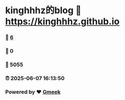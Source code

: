 # kinghhhz的blog :link: https://kinghhhz.github.io 
### :page_facing_up: [6](https://kinghhhz.github.io/tag.html) 
### :speech_balloon: 0 
### :hibiscus: 5055 
### :alarm_clock: 2025-06-07 16:13:50 
### Powered by :heart: [Gmeek](https://github.com/Meekdai/Gmeek)
